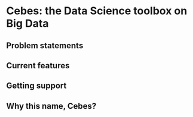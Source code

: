 # Cebes: the Data Science toolbox on Big Data

## Problem statements

## Current features

## Getting support

## Why this name, Cebes?